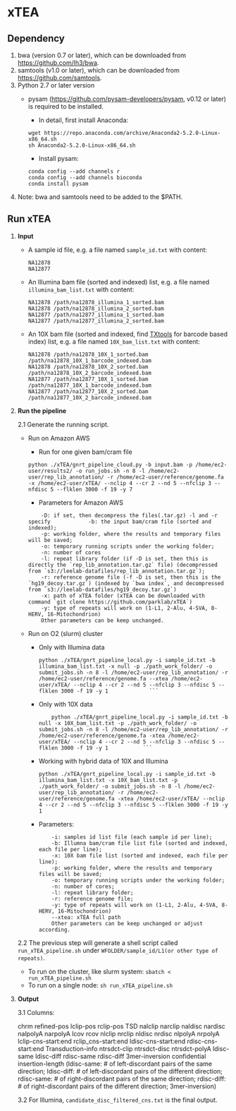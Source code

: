 # xTEA

## Dependency
1. bwa (version 0.7 or later), which can be downloaded from https://github.com/lh3/bwa.
2. samtools (v1.0 or later), which can be downloaded from https://github.com/samtools.
3. Python 2.7 or later version
	+ pysam (https://github.com/pysam-developers/pysam, v0.12 or later) is required to be installed.
	
		+ In detail, first install Anaconda:
		```
		wget https://repo.anaconda.com/archive/Anaconda2-5.2.0-Linux-x86_64.sh
		sh Anaconda2-5.2.0-Linux-x86_64.sh
		```
		
		+ Install pysam:
		```
		conda config --add channels r
		conda config --add channels bioconda
		conda install pysam
		```
4. Note: bwa and samtools need to be added to the $PATH.

## Run xTEA
1. **Input**
	+ A sample id file, e.g. a file named `sample_id.txt` with content:
	
		```
		NA12878
		NA12877
		```
	
	+ An Illumina bam file (sorted and indexed) list, e.g. a file named `illumina_bam_list.txt` with content:

		```
		NA12878 /path/na12878_illumina_1_sorted.bam
		NA12878 /path/na12878_illumina_2_sorted.bam
		NA12877 /path/na12877_illumina_1_sorted.bam
		NA12877 /path/na12877_illumina_2_sorted.bam
		```
	
	+  An 10X bam file (sorted and indexed, find [TXtools](https://github.com/parklab/TXtools) for barcode based index) list, e.g. a file named `10X_bam_list.txt` with content:
	
		```
		NA12878 /path/na12878_10X_1_sorted.bam /path/na12878_10X_1_barcode_indexed.bam
		NA12878 /path/na12878_10X_2_sorted.bam /path/na12878_10X_2_barcode_indexed.bam
		NA12877 /path/na12877_10X_1_sorted.bam /path/na12877_10X_1_barcode_indexed.bam
		NA12877 /path/na12877_10X_2_sorted.bam /path/na12877_10X_2_barcode_indexed.bam
		```
		
2. **Run the pipeline**
		
	2.1 Generate the running script.	

	
	+ Run on Amazon AWS
		+ Run for one given bam/cram file
		```
		python ./xTEA/gnrt_pipeline_cloud.py -b input.bam -p /home/ec2-user/results2/ -o run_jobs.sh -n 8 -l /home/ec2-user/rep_lib_annotation/ -r /home/ec2-user/reference/genome.fa -x /home/ec2-user/xTEA/ --nclip 4 --cr 2 --nd 5 --nfclip 3 --nfdisc 5 --flklen 3000 -f 19 -y 7
		```
		
		+ Parameters for Amazon AWS
		
		```
			-D: if set, then decompress the files(.tar.gz) -l and -r specify			-b: the input bam/cram file (sorted and indexed);
			-p: working folder, where the results and temporary files will be saved;
			-o: temporary running scripts under the working folder;
			-n: number of cores
			-l: repeat library folder (if -D is set, then this is directly the `rep_lib_annotation.tar.gz` file) (decompressed from `s3://leelab-datafiles/rep_lib_annotation.tar.gz`);
			-r: reference genome file (-f -D is set, then this is the `hg19_decoy.tar.gz`) (indexed by `bwa index`, and decompressed from `s3://leelab-datafiles/hg19_decoy.tar.gz`)
			-x: path of xTEA folder (xTEA can be downloaded with command `git clone https://github.com/parklab/xTEA`)
			-y: type of repeats will work on (1-L1, 2-Alu, 4-SVA, 8-HERV, 16-Mitochondrion)
			Other parameters can be keep unchanged.
		```
		
	+ Run on O2 (slurm) cluster
		+ Only with Illumina data
			```
			python ./xTEA/gnrt_pipeline_local.py -i sample_id.txt -b illumina_bam_list.txt -x null -p ./path_work_folder/ -o submit_jobs.sh -n 8 -l /home/ec2-user/rep_lib_annotation/ -r /home/ec2-user/reference/genome.fa --xtea /home/ec2-user/xTEA/ --nclip 4 --cr 2 --nd 5 --nfclip 3 --nfdisc 5 --flklen 3000 -f 19 -y 1 			```

		+ Only with 10X data
			```
				python ./xTEA/gnrt_pipeline_local.py -i sample_id.txt -b null -x 10X_bam_list.txt -p ./path_work_folder/ -o submit_jobs.sh -n 8 -l /home/ec2-user/rep_lib_annotation/ -r /home/ec2-user/reference/genome.fa -xtea /home/ec2-user/xTEA/ --nclip 4 --cr 2 --nd 5 --nfclip 3 --nfdisc 5 --flklen 3000 -f 19 -y 1 			```
		
		+ Working with hybrid data of 10X and Illumina
			```
			python ./xTEA/gnrt_pipeline_local.py -i sample_id.txt -b illumina_bam_list.txt -x 10X_bam_list.txt -p ./path_work_folder/ -o submit_jobs.sh -n 8 -l /home/ec2-user/rep_lib_annotation/ -r /home/ec2-user/reference/genome.fa -xtea /home/ec2-user/xTEA/ --nclip 4 --cr 2 --nd 5 --nfclip 3 --nfdisc 5 --flklen 3000 -f 19 -y 1
			```
		+ Parameters:
			
			```
				-i: samples id list file (each sample id per line);
				-b: Illumna bam/cram file list file (sorted and indexed, each file per line);
				-x: 10X bam file list (sorted and indexed, each file per line);
				-p: working folder, where the results and temporary files will be saved;
				-o: temporary running scripts under the working folder;
				-n: number of cores;
				-l: repeat library folder;	
				-r: reference genome file;
				-y: type of repeats will work on (1-L1, 2-Alu, 4-SVA, 8-HERV, 16-Mitochondrion)
				--xtea: xTEA full path
				Other parameters can be keep unchanged or adjust according.
			```
		
	2.2 The previous step will generate a shell script called `run_xTEA_pipeline.sh` under `WFOLDER/sample_id/L1(or other type of repeats)`.
		
	+ To run on the cluster, like slurm system: `sbatch < run_xTEA_pipeline.sh`
	+ To run on a single node: `sh run_xTEA_pipeline.sh`
	
3. **Output**

	3.1 Columns:

	chrm    refined-pos    lclip-pos    rclip-pos    TSD    nalclip    narclip    naldisc    nardisc    nalpolyA    narpolyA    lcov    rcov    nlclip    nrclip    nldisc    nrdisc    nlpolyA    nrpolyA    lclip-cns-start:end    rclip_cns-start:end    ldisc-cns-start:end    rdisc-cns-start:end    Transduction-info    ntrsdct-clip    ntrsdct-disc    ntrsdct-polyA    ldisc-same    ldisc-diff    rdisc-same    rdisc-diff    3mer-inversion    confidential    insertion-length
	(ldisc-same: # of left-discordant pairs of the same direction;
	ldisc-diff: # of left-discordant pairs of the different direction;
	rdisc-same: # of right-discordant pairs of the same direction;
	rdisc-diff: # of right-discordant pairs of the different direction;
	3mer-inversion)

	3.2 For Illumina, `candidate_disc_filtered_cns.txt` is the final output.
	